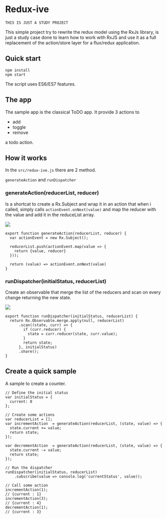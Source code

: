 # Redux-ive

``THIS IS JUST A STUDY PROJECT``

This simple project try to rewrite the redux model using the RxJs library, is just a study case done to learn how to work with RxJS and use it as a full replacement of the action/store layer for a flux/redux application.


## Quick start

```
npm install
npm start
```

The script uses ES6/ES7 features.

## The app
The sample app is the classical ToDO app. 
It provide 3 actions to 

* add
* toggle
* remove

a todo action.

## How it works
In the ```src/redux-ive.js``` there are 2 method.

```generateAction``` and ```runDispatcher```

### generateAction(reducerList, reducer)

Is a shortcat to create a Rx.Subject and wrap it in an action that when i called, simply calls ```actionEvent.onNext(value)``` and map  the reducer with the value and add it in the reduceList array.

<img src="media/generateAction.png">

```
export function generateAction(reducerList, reducer) {
  var actionEvent = new Rx.Subject();

  reducerList.push(actionEvent.map(value => {
    return {value, reducer}
  }));

  return (value) => actionEvent.onNext(value)
}
```

### runDispatcher(initialStatus, reducerList)

Create an observable that merge the list of the reducers and scan on every change returning the new state.

<img src="media/runDispatcher.png">

```
export function runDispatcher(initialStatus, reducerList) {
  return Rx.Observable.merge.apply(null, reducerList)
      .scan((state, curr) => {
        if (curr.reducer) {
          state = curr.reducer(state, curr.value);
        }
        return state;
      }, initialStatus)
      .share();
}
```

## Create a quick sample
A sample to create a counter.

```
// Define the initial status
var initialStatus = {
  current: 0
};

// Create some actions
var reducerList = [];
var incrementAction  = generateAction(reducerList, (state, value) => {
  state.current += value;
  return state;
});

var decrementAction  = generateAction(reducerList, (state, value) => {
  state.current -= value;
  return state;
});

// Run the dispatcher
runDispatcher(initialStatus, reducerList)
    .subscribe(value => console.log('currentStatus', value));

// Call some action
incrementAction(1);
// {current : 1}
incrementAction(3);
// {current : 4}
decrementAction(1);
// {current : 3}
```






